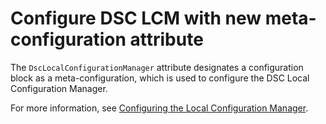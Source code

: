 # Configure DSC LCM with new meta-configuration attribute

The `DscLocalConfigurationManager` attribute designates a configuration block as a meta-configuration, which is used to configure the DSC Local Configuration Manager. 

For more information, see [Configuring the Local Configuration Manager](../../dsc/metaConfig.md).